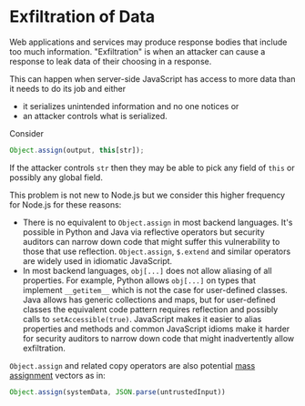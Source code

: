 # Exfiltration of Data

Web applications and services may produce response bodies that
include too much information.  "Exfiltration" is when an attacker
can cause a response to leak data of their choosing in a response.

This can happen when server-side JavaScript has access to more
data than it needs to do its job and either

*  it serializes unintended information and no one notices or
*  an attacker controls what is serialized.

Consider

```js
Object.assign(output, this[str]);
```

If the attacker controls `str` then they may be able to pick any field
of `this` or possibly any global field.

This problem is not new to Node.js but we consider this higher
frequency for Node.js for these reasons:

*  There is no equivalent to `Object.assign` in most backend languages.
   It's possible in Python and Java via reflective operators but
   security auditors can narrow down code that might suffer this vulnerability
   to those that use reflection.
   `Object.assign`, `$.extend` and similar operators are widely used in
   idiomatic JavaScript.
*  In most backend languages, `obj[...]` does not allow aliasing of all
   properties.
   For example, Python allows `obj[...]` on types that implement `__getitem__`
   which is not the case for user-defined classes.
   Java allows has generic collections and maps, but for user-defined classes
   the equivalent code pattern requires reflection and possibly calls to
   `setAccessible(true)`.
   JavaScript makes it easier to alias properties and methods and common
   JavaScript idioms make it harder for security auditors to narrow down
   code that might inadvertently allow exfiltration.


`Object.assign` and related copy operators are also potential
[mass assignment][] vectors as in:

```js
Object.assign(systemData, JSON.parse(untrustedInput))
```

[mass assignment]: https://en.wikipedia.org/wiki/Mass_assignment_vulnerability
